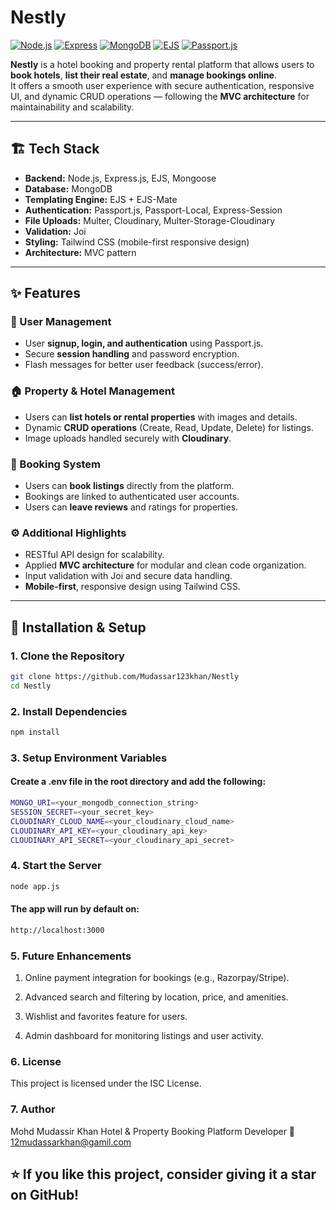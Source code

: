 # Nestly

[![Node.js](https://img.shields.io/badge/Node.js-22.16.0-green?logo=node.js&logoColor=white)](https://nodejs.org/) 
[![Express](https://img.shields.io/badge/Express.js-5.1.0-black?logo=express&logoColor=white)](https://expressjs.com/)
[![MongoDB](https://img.shields.io/badge/MongoDB-8.17.0-green?logo=mongodb&logoColor=white)](https://www.mongodb.com/)
[![EJS](https://img.shields.io/badge/EJS-3.1.10-yellow?logo=ejs&logoColor=white)](https://ejs.co/)
[![Passport.js](https://img.shields.io/badge/Passport.js-Authentication-blue)](https://www.passportjs.org/)

**Nestly** is a hotel booking and property rental platform that allows users to **book hotels**, **list their real estate**, and **manage bookings online**.  
It offers a smooth user experience with secure authentication, responsive UI, and dynamic CRUD operations — following the **MVC architecture** for maintainability and scalability.

---

## 🏗️ Tech Stack
- **Backend:** Node.js, Express.js, EJS, Mongoose  
- **Database:** MongoDB  
- **Templating Engine:** EJS + EJS-Mate  
- **Authentication:** Passport.js, Passport-Local, Express-Session  
- **File Uploads:** Multer, Cloudinary, Multer-Storage-Cloudinary  
- **Validation:** Joi  
- **Styling:** Tailwind CSS (mobile-first responsive design)  
- **Architecture:** MVC pattern  

---

## ✨ Features

### 👤 User Management
- User **signup, login, and authentication** using Passport.js.  
- Secure **session handling** and password encryption.  
- Flash messages for better user feedback (success/error).  

### 🏠 Property & Hotel Management
- Users can **list hotels or rental properties** with images and details.  
- Dynamic **CRUD operations** (Create, Read, Update, Delete) for listings.  
- Image uploads handled securely with **Cloudinary**.  

### 🧳 Booking System
- Users can **book listings** directly from the platform.  
- Bookings are linked to authenticated user accounts.  
- Users can **leave reviews** and ratings for properties.  

### ⚙️ Additional Highlights
- RESTful API design for scalability.  
- Applied **MVC architecture** for modular and clean code organization.  
- Input validation with Joi and secure data handling.  
- **Mobile-first**, responsive design using Tailwind CSS.  

---

## 🚀 Installation & Setup

### 1. Clone the Repository
```bash
git clone https://github.com/Mudassar123khan/Nestly
cd Nestly
```

### 2. Install Dependencies
```bash
npm install
```

### 3. Setup Environment Variables
#### Create a .env file in the root directory and add the following:
```bash
MONGO_URI=<your_mongodb_connection_string>
SESSION_SECRET=<your_secret_key>
CLOUDINARY_CLOUD_NAME=<your_cloudinary_cloud_name>
CLOUDINARY_API_KEY=<your_cloudinary_api_key>
CLOUDINARY_API_SECRET=<your_cloudinary_api_secret>
```

### 4. Start the Server
```bash
node app.js
```
#### The app will run by default on:
```bash
http://localhost:3000
```

### 5. Future Enhancements
   1. Online payment integration for bookings (e.g., Razorpay/Stripe).
     
   2. Advanced search and filtering by location, price, and amenities.
   
   3. Wishlist and favorites feature for users.
   
   4. Admin dashboard for monitoring listings and user activity.


### 6. License
This project is licensed under the ISC License.

### 7. Author
Mohd Mudassir Khan
Hotel & Property Booking Platform Developer
📧 12mudassarkhan@gamil.com



## ⭐ If you like this project, consider giving it a star on GitHub!
